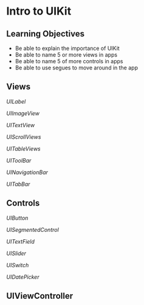 # Intro to UIKit

## Learning Objectives
- Be able to explain the importance of UIKit
- Be able to name 5 or more views in apps
- Be able to name 5 of more controls in apps
- Be able to use segues to move around in the app

## Views

*UILabel*

*UIImageView*

*UITextView*

*UIScrollViews*

*UITableViews*

*UIToolBar*

*UINavigationBar*

*UITabBar*

## Controls

*UIButton*

*UISegmentedControl*

*UITextField*

*UISlider*

*UISwitch*

*UIDatePicker*

## UIViewController


